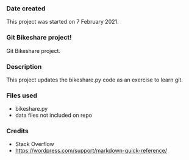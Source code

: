 ### Date created
This project was started on 7 February 2021.

### Git Bikeshare project!
Git Bikeshare project.

### Description
This project updates the bikeshare.py code as an exercise to learn git.

### Files used
* bikeshare.py
* data files not included on repo

### Credits
* Stack Overflow
* https://wordpress.com/support/markdown-quick-reference/
